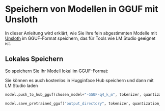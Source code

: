 # Speichern von Modellen in GGUF mit Unsloth

In dieser Anleitung wird erklärt, wie Sie Ihre fein abgestimmten Modelle mit [Unsloth](https://docs.unsloth.ai/basics/running-and-saving-models/saving-to-gguf) im GGUF-Format speichern, das für Tools wie LM Studio geeignet ist.

## Lokales Speichern

So speichern Sie Ihr Modell lokal im GGUF-Format:

Sie können es auch kostenlos in Hugginface Hub speichern und dann mit LM Studio laden
```python
model.push_to_hub_gguf(chosen_model+"-GGUF-q4_k_m", tokenizer, quantization_method = "q4_k_m",token = "YOUR_HF_TOKEN")

```


```python
model.save_pretrained_gguf("output_directory", tokenizer, quantization_method="q4_k_m")

```


